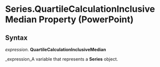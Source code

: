 
# Series.QuartileCalculationInclusiveMedian Property (PowerPoint)

## Syntax

 _expression_. **QuartileCalculationInclusiveMedian**

 _expression_A variable that represents a  **Series** object.

